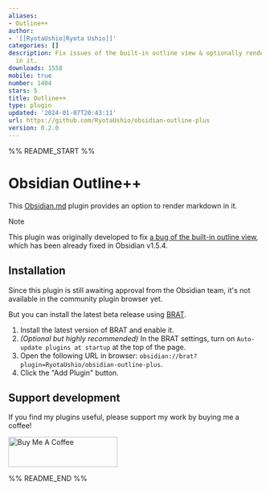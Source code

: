 ```yaml
---
aliases:
- Outline++
author:
- '[[RyotaUshio|Ryota Ushio]]'
categories: []
description: Fix issues of the built-in outline view & optionally render markdown
  in it.
downloads: 1558
mobile: true
number: 1404
stars: 5
title: Outline++
type: plugin
updated: '2024-01-07T20:43:11'
url: https://github.com/RyotaUshio/obsidian-outline-plus
version: 0.2.0
---
```


%% README_START %%

# Obsidian Outline++

This [Obsidian.md](https://obsidian.md) plugin provides an option to render markdown in it.

> [!NOTE]
> This plugin was originally developed to fix [a bug of the built-in outline view](https://forum.obsidian.md/t/headings-with-numbers-miss-in-toc-outline-of-heading/65155?u=ush), which has been already fixed in Obsidian v1.5.4.

## Installation

Since this plugin is still awaiting approval from the Obsidian team, it's not available in the community plugin browser yet.

But you can install the latest beta release using [BRAT](https://github.com/TfTHacker/obsidian42-brat).

1. Install the latest version of BRAT and enable it.
2. _(Optional but highly recommended)_ In the BRAT settings, turn on `Auto-update plugins at startup` at the top of the page.
3. Open the following URL in browser: `obsidian://brat?plugin=RyotaUshio/obsidian-outline-plus`.
4. Click the "Add Plugin" button.

## Support development

If you find my plugins useful, please support my work by buying me a coffee!

<a href="https://www.buymeacoffee.com/ryotaushio" target="_blank"><img src="https://cdn.buymeacoffee.com/buttons/v2/default-yellow.png" alt="Buy Me A Coffee" style="height: 60px !important;width: 217px !important;" ></a>


%% README_END %%